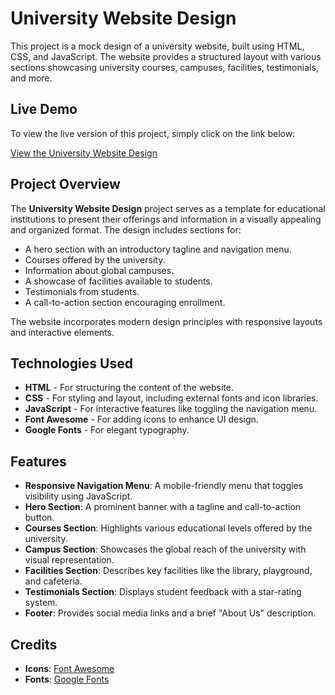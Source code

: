 # University Website Design

This project is a mock design of a university website, built using HTML, CSS, and JavaScript. The website provides a structured layout with various sections showcasing university courses, campuses, facilities, testimonials, and more.

## Live Demo

To view the live version of this project, simply click on the link below:

[View the University Website Design](#https://eduford-psi.vercel.app/)

## Project Overview

The **University Website Design** project serves as a template for educational institutions to present their offerings and information in a visually appealing and organized format. The design includes sections for:

- A hero section with an introductory tagline and navigation menu.
- Courses offered by the university.
- Information about global campuses.
- A showcase of facilities available to students.
- Testimonials from students.
- A call-to-action section encouraging enrollment.

The website incorporates modern design principles with responsive layouts and interactive elements.

## Technologies Used

- **HTML** - For structuring the content of the website.
- **CSS** - For styling and layout, including external fonts and icon libraries.
- **JavaScript** - For interactive features like toggling the navigation menu.
- **Font Awesome** - For adding icons to enhance UI design.
- **Google Fonts** - For elegant typography.

## Features

- **Responsive Navigation Menu**: A mobile-friendly menu that toggles visibility using JavaScript.
- **Hero Section**: A prominent banner with a tagline and call-to-action button.
- **Courses Section**: Highlights various educational levels offered by the university.
- **Campus Section**: Showcases the global reach of the university with visual representation.
- **Facilities Section**: Describes key facilities like the library, playground, and cafeteria.
- **Testimonials Section**: Displays student feedback with a star-rating system.
- **Footer**: Provides social media links and a brief "About Us" description.

## Credits

- **Icons**: [Font Awesome](https://fontawesome.com/)
- **Fonts**: [Google Fonts](https://fonts.google.com/)

